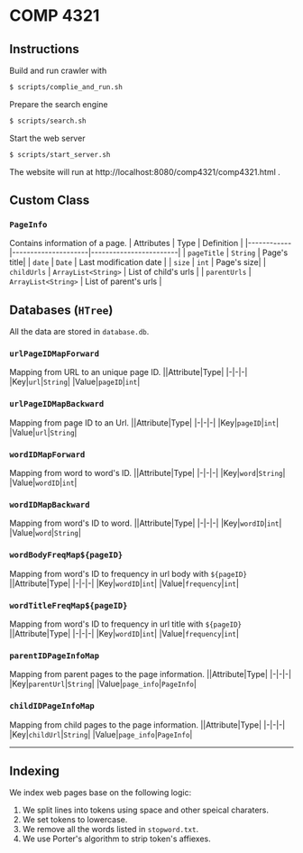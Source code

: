 # COMP 4321

## Instructions

Build and run crawler with

```bash
$ scripts/complie_and_run.sh
```

Prepare the search engine

```bash
$ scripts/search.sh
```

Start the web server

```bash
$ scripts/start_server.sh
```

The website will run at http://localhost:8080/comp4321/comp4321.html .

## Custom Class

### `PageInfo`

Contains information of a page.
| Attributes | Type | Definition |
|------------|---------------------|------------------------|
| `pageTitle` | `String` | Page's title|
| `date` | `Date` | Last modification date |
| `size` | `int` | Page's size|
| `childUrls` | `ArrayList<String>` | List of child's urls |
| `parentUrls` | `ArrayList<String>` | List of parent's urls |

## Databases (`HTree`)

All the data are stored in `database.db`.

### `urlPageIDMapForward`

Mapping from URL to an unique page ID.
||Attribute|Type|
|-|-|-|
|Key|`url`|`String`|
|Value|`pageID`|`int`|

### `urlPageIDMapBackward`

Mapping from page ID to an Url.
||Attribute|Type|
|-|-|-|
|Key|`pageID`|`int`|
|Value|`url`|`String`|

### `wordIDMapForward`

Mapping from word to word's ID.
||Attribute|Type|
|-|-|-|
|Key|`word`|`String`|
|Value|`wordID`|`int`|

### `wordIDMapBackward`

Mapping from word's ID to word.
||Attribute|Type|
|-|-|-|
|Key|`wordID`|`int`|
|Value|`word`|`String`|

### `wordBodyFreqMap${pageID}`

Mapping from word's ID to frequency in url body with `${pageID}`
||Attribute|Type|
|-|-|-|
|Key|`wordID`|`int`|
|Value|`frequency`|`int`|

### `wordTitleFreqMap${pageID}`

Mapping from word's ID to frequency in url title with `${pageID}`
||Attribute|Type|
|-|-|-|
|Key|`wordID`|`int`|
|Value|`frequency`|`int`|

### `parentIDPageInfoMap`

Mapping from parent pages to the page information.
||Attribute|Type|
|-|-|-|
|Key|`parentUrl`|`String`|
|Value|`page_info`|`PageInfo`|

### `childIDPageInfoMap`

Mapping from child pages to the page information.
||Attribute|Type|
|-|-|-|
|Key|`childUrl`|`String`|
|Value|`page_info`|`PageInfo`|

---

## Indexing

We index web pages base on the following logic:

1. We split lines into tokens using space and other speical charaters.
2. We set tokens to lowercase.
3. We remove all the words listed in `stopword.txt`.
4. We use Porter's algorithm to strip token's affiexes.

